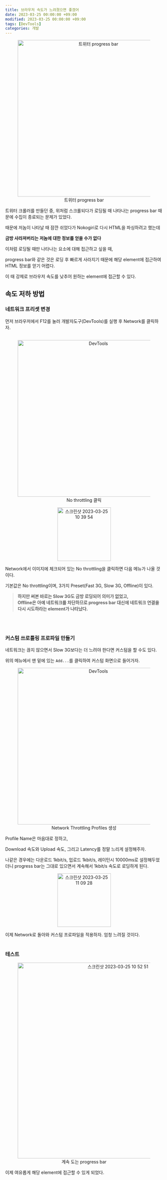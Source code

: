 ```yaml
---
title: 브라우저 속도가 느려졌으면 좋겠어
date: 2023-03-25 00:00:00 +09:00
modified: 2023-03-25 00:00:00 +09:00
tags: [DevTools]
categories: 개발
---
```


<figure style="text-align: center;">
  <img width="500" alt="트위터 progress bar" src="https://user-images.githubusercontent.com/96712692/227718118-9fe4db32-366d-4c3b-8f3d-e35d22e2330a.png">
  <figcaption>트위터 progress bar</figcaption>
</figure>

트위터 크롤러를 만들던 중, 위처럼 스크롤되다가 로딩될 때 나타나는 progress bar 때문에 수집이 종료되는 문제가 있었다.

때문에 저놈이 나타날 때 잠깐 쉬었다가 Nokogiri로 다시 HTML을 파싱하려고 했는데

**금방 사라져버리는 저놈에 대한 정보를 얻을 수가 없다**

이처럼 로딩될 때만 나타나는 요소에 대해 접근하고 싶을 때,

progress bar와 같은 것은 로딩 후 빠르게 사라지기 때문에 해당 element에 접근하여 HTML 정보를 얻기 어렵다.

이 때 강제로 브라우저 속도를 낮추어 원하는 element에 접근할 수 있다.

## 속도 저하 방법

### 네트워크 프리셋 변경

먼저 브라우저에서 F12를 눌러 개발자도구(DevTools)를 실행 후 Network를 클릭하자.
<br><br>

<figure style="text-align: center;">
    <img width="500" alt="DevTools" src="https://user-images.githubusercontent.com/96712692/227718751-01c3c0a6-865b-49d0-91f3-466d679f15fa.png">
    <figcaption>No throttling 클릭</figcaption>
</figure>

<center>
<img width="171" alt="스크린샷 2023-03-25 10 39 54" src="https://user-images.githubusercontent.com/96712692/227681793-c85aa3b6-1e28-475e-8075-7d7360f68add.png">
</center>

Network에서 이미지에 체크되어 있는 No throttling을 클릭하면 다음 메뉴가 나올 것이다.

기본값은 No throttling이며, 3가지 Preset(Fast 3G, Slow 3G, Offline)이 있다.

> **하지만 써본 바로는 Slow 3G도 금방 로딩되어 의미가 없었고, <br>Offline은 아예 네트워크를 차단하므로 progress bar 대신에 네트워크 연결을 다시 시도하라는 element가 나타났다.**

<br><br>

### 커스텀 쓰로틀링 프로파일 만들기

네트워크는 끊지 않으면서 Slow 3G보다는 더 느려야 한다면 커스텀을 할 수도 있다.

위의 메뉴에서 맨 밑에 있는 `Add...`를 클릭하여 커스텀 화면으로 들어가자.

<figure style="text-align: center;">
    <img width="500" alt="DevTools" src="https://user-images.githubusercontent.com/96712692/227718488-a5e1a345-9df2-4b35-8991-15de9cbb5539.png">
    <figcaption>Network Throttling Profiles 생성</figcaption>
</figure>

Profile Name은 마음대로 정하고,

Download 속도와 Upload 속도, 그리고 Latency를 정말 느리게 설정해주자.

나같은 경우에는 다운로드 1kbit/s, 업로드 1kbit/s, 레이턴시 10000ms로 설정해두었더니
progress bar는 그대로 있으면서 계속해서 1kbit/s 속도로 로딩하게 된다.

<center>
    <img width="171" alt="스크린샷 2023-03-25 11 09 28" src="https://user-images.githubusercontent.com/96712692/227682170-1eb0fda1-d7fc-4a5e-b646-7ac3bfe2160f.png">
</center>

이제 Network로 돌아와 커스텀 프로파일을 적용하자. 엄청 느려질 것이다.
<br><br>

### 테스트

<center>
    <figure>
        <img width="625" alt="스크린샷 2023-03-25 10 52 51" src="https://user-images.githubusercontent.com/96712692/227682162-6ec3f909-b6d9-434f-a602-0367920fb1fb.png">
        <figcation>계속 도는 progress bar</figcaption>
    </figure>
</center>

이제 여유롭게 해당 element에 접근할 수 있게 되었다.
